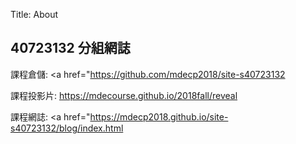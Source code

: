 Title: About

## 40723132 分組網誌

課程倉儲: <a href="https://github.com/mdecp2018/site-s40723132</a>

課程投影片: <a href="https://mdecourse.github.io/2018fall/reveal">https://mdecourse.github.io/2018fall/reveal</a>

課程網誌: <a href="https://mdecp2018.github.io/site-s40723132/blog/index.html</a>








